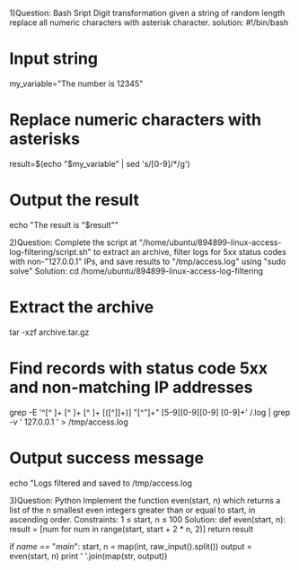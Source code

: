 1)Question: Bash Sript Digit transformation given a string of random length replace all numeric characters with asterisk character.
solution: #!/bin/bash

# Input string
my_variable="The number is 12345"
# Replace numeric characters with asterisks
result=$(echo "$my_variable" | sed 's/[0-9]/\*/g')
# Output the result
echo "The result is \"$result\""


2)Question: Complete the script at "/home/ubuntu/894899-linux-access-log-filtering/script.sh" to extract an archive,
filter logs for 5xx status codes with non-"127.0.0.1" IPs, and save results to "/tmp/access.log" using "sudo solve"
Solution:
cd /home/ubuntu/894899-linux-access-log-filtering
# Extract the archive
tar -xzf archive.tar.gz
# Find records with status code 5xx and non-matching IP addresses
grep -E '^[^ ]+ [^ ]+ [^ ]+ \[([^\]]+)\] "[^"]+" [5-9][0-9][0-9] [0-9]+' /.log | grep -v ' 127.0.0.1 ' > /tmp/access.log
# Output success message
echo "Logs filtered and saved to /tmp/access.log


3)Question: Python Implement the function even(start, n) which returns a list of the n smallest even integers greater than or equal to start, in ascending order.
Constraints: 1 ≤ start, n ≤ 100 
Solution: 
def even(start, n):
    result = [num for num in range(start, start + 2 * n, 2)]
    return result

if _name_ == "_main_":
    start, n = map(int, raw_input().split())
    output = even(start, n)
    print ' '.join(map(str, output))
    
